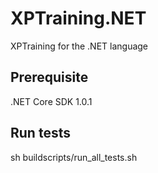 # XPTraining.NET
XPTraining for the .NET language
## Prerequisite
.NET Core SDK 1.0.1
## Run tests
sh buildscripts/run_all_tests.sh
